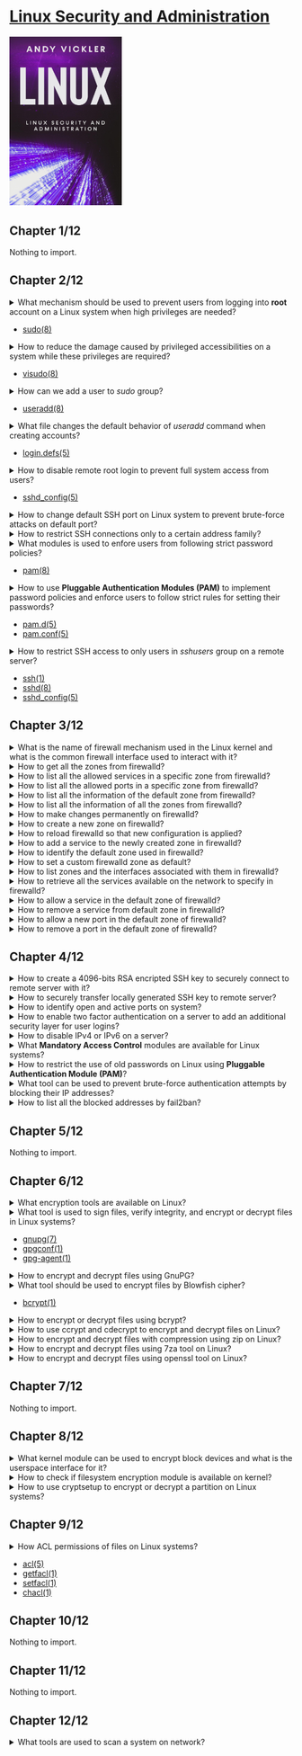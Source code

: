 # [Linux Security and Administration](https://www.amazon.com/Linux-Security-Administration-Andy-Vickler/dp/B08ZPWTZV6/ref=sr_1_1?keywords=linux+security+and+administration&qid=1674730813&s=books&sr=1-1)
<img alt="linux-security-and-administration" src="../covers/linux-security-and-administration.jpg" width="200"/>


## Chapter 1/12

Nothing to import.

## Chapter 2/12

<details>
<summary>What mechanism should be used to prevent users from logging into <b>root</b> account on a Linux system when high privileges are needed?</summary>

> Using `sudo` accounts.
</details>

* [sudo(8)](https://manpages.org/sudo/8)

<details>
<summary>How to reduce the damage caused by privileged accessibilities on a system while these privileges are required?</summary>

> Using a limited access account and by separating fine grained privileges into activities, causes damage to whole system reduced.
</details>

* [visudo(8)](https://manpages.org/visudo/8)

<details>
<summary>How can we add a user to <i>sudo</i> group?</summary>

> On account creation:

```sh
useradd -s /bin/bash -m -G sudo <username>
```

> After account creation:

```sh
usermod -a -G sudo <username>
```
</details>

* [useradd(8)](https://manpages.org/useradd/8)

<details>
<summary>What file changes the default behavior of <i>useradd</i> command when creating accounts?</summary>

```sh
/etc/login.defs
```
</details>

* [login.defs(5)](https://manpages.org/logindefs/5)

<details>
<summary>How to disable remote root login to prevent full system access from users?</summary>

> Set following configuration variable to `no` in `sshd` configuration:

```sh
sudoedit /etc/ssh/sshd_config
```

```conf
PermitRootLogin no
```

> And restart `sshd.service` on `systemd`:

```sh
sudo systemctl restart sshd.service
```
</details>

* [sshd\_config(5)](https://manpages.org/sshd_config/5)

<details>
<summary>How to change default SSH port on Linux system to prevent brute-force attacks on default port?</summary>

```sh
sudoedit /etc/ssh/sshd_config
```

```conf
Port 9292
```
</details>

<details>
<summary>How to restrict SSH connections only to a certain address family?</summary>

```sh
sudoedit /etc/ssh/sshd_config
```

```conf
AddressFamily inet
```

```sh
sudo systemctl reload ssh
```
</details>

<details>
<summary>What modules is used to enfore users from following strict password policies?</summary>

> **Pluggable Authentication Modules (PAM)**

> **CentOS** and **Red Hat** distros already come with **PAM** enabled.

*archlinux*
```sh
sudo pacman -S pam
```

*debian*
```sh
sudo apt install libpam-cracklib
```
</details>

* [pam(8)](https://manpages.org/pam/8)

<details>
<summary>How to use <b>Pluggable Authentication Modules (PAM)</b> to implement password policies and enforce users to follow strict rules for setting their passwords?</summary>

> Configure **PAM** by editing following configuration file:

```sh
sudoedit /etc/pam.d/passwd
```

Uncomment the line having following content:

```conf
password required pam_cracklib.so difok=2 minlen=8 dcredit=2 ocredit=2 retry=3
```

* `difok`: check the number of characters used in the current password compared to previous one.
* `minlen`: minimum length every password should have.
* `dcredit`: the least number of numerals every password should have.
* `ocredit`: the least number of special characters(?) every password should have.
* `retry`: the number of times users can enter an incorrect password before getting locked.
</details>

* [pam.d(5)](https://manpages.org/pamd/5)
* [pam.conf(5)](https://manpages.org/pamconf/5)

<details>
<summary>How to restrict SSH access to only users in <i>sshusers</i> group on a remote server?</summary>

> Create a new group called `sshusers`:

```sh
sudo groupadd sshusers
```

> Add appropriate users to this group:

```sh
sudo usermod -a -G sshusers <username>
```

> Allow users of this group to login in `/etc/ssh/sshd_config` configuration file:

```sh
AllowGroups sshusers
```

Restart `sshd.service`:

```sh
sudo systemctl restart sshd.service
```

> Using this configuration, a user who does not belong to this specific group will be prevented to access to the server over SSH; their passwords may be entered correctly, but they will not be given access. This reduces the chance of people hacking the server through brute force attacks.
</details>

* [ssh(1)](https://manpages.org/ssh/1)
* [sshd(8)](https://manpages.org/sshd/8)
* [sshd\_config(5)](https://manpages.org/sshd_config/5)

## Chapter 3/12

<details>
<summary>What is the name of firewall mechanism used in the Linux kernel and what is the common firewall interface used to interact with it?</summary>

> `netfilter` is the Linux firewall implemented in kernel.

> `iptables` is a simple firewall interface to `netfilter`.  
> `firewalld` is also a commonly used firewall interface to `netfilter`.

*archlinux*
```sh
sudo pacman -S iptables firewalld
```

> Enable only one of interfaces:

```sh
sudo systemctl enable --now firewalld
```
</details>

<details>
<summary>How to get all the zones from firewalld?</summary>

```sh
firewall-cmd --get-zones
```
</details>

<details>
<summary>How to list all the allowed services in a specific zone from firewalld?</summary>

```sh
sudo firewall-cmd --zone public --list-services
```
</details>

<details>
<summary>How to list all the allowed ports in a specific zone from firewalld?</summary>

```sh
sudo firewall-cmd --zone public --list-ports
```
</details>

<details>
<summary>How to list all the information of the default zone from firewalld?</summary>

```sh
sudo firewall-cmd --list-all
```
</details>

<details>
<summary>How to list all the information of all the zones from firewalld?</summary>

```sh
sudo firewall-cmd --list-all-zones
```
</details>

<details>
<summary>How to make changes permanently on firewalld?</summary>

> Use `--permanent` optional argument to make changes take effect even after reboot.
</details>

<details>
<summary>How to create a new zone on firewalld?</summary>

```sh
sudo firewall-cmd --new-zone corp --permanent
```
</details>

<details>
<summary>How to reload firewalld so that new configuration is applied?</summary>

```sh
sudo firewall-cmd --reload
```
</details>

<details>
<summary>How to add a service to the newly created zone in firewalld?</summary>

```sh
sudo firewall-cmd --zone corp --add-service ssh --permanent
sudo firewall-cmd --reload
```
</details>

<details>
<summary>How to identify the default zone used in firewalld?</summary>

```sh
sudo firewall-cmd --get-default
```
</details>

<details>
<summary>How to set a custom firewalld zone as default?</summary>

> You should already allow `ssh` service in new zone to prevent losing access to the server once new zone was set to the interface.

> The firewalld will access the default zone for every command is used unless any other zone is specified.

```sh
sudo firewall-cmd --change-interface <interface> --zone corp --permanent
sudo firewall-cmd --set-default corp
```
</details>

<details>
<summary>How to list zones and the interfaces associated with them in firewalld?</summary>

```sh
sudo firewall-cmd --get-active-zones
```
</details>

<details>
<summary>How to retrieve all the services available on the network to specify in firewalld?</summary>

```sh
sudo firewall-cmd --get-services
```
</details>

<details>
<summary>How to allow a service in the default zone of firewalld?</summary>

```sh
sudo systemctl enable --now <service>
sudo firewall-cmd --add-service <service> --permanent
sudo firewall-cmd --reload
```
</details>

<details>
<summary>How to remove a service from default zone in firewalld?</summary>

```sh
sudo firewall-cmd --remove-service <service> --permanent
sudo firewall-cmd --reload
sudo systemctl disable --now <service>
```
</details>

<details>
<summary>How to allow a new port in the default zone of firewalld?</summary>

```sh
sudo firewall-cmd --add-port 1622/tcp --permanent
sudo firewall-cmd --reload
```
</details>

<details>
<summary>How to remove a port in the default zone of firewalld?</summary>

```sh
sudo firewall-cmd --remove-port 1622/tcp --permanent
sudo fierwall-cmd --reload
```
</details>

## Chapter 4/12

<details>
<summary>How to create a 4096-bits RSA encripted SSH key to securely connect to remote server with it?</summary>

```sh
ssh-keygen -t rsa -b 4096 -C "user@domain.tld" -f ~/.ssh/user_rsa
```
</details>

<details>
<summary>How to securely transfer locally generated SSH key to remote server?</summary>

```sh
ssh-copy-id -i ~/.ssh/user_rsa.pub -p <port> user@domain.tld
```
</details>

<details>
<summary>How to identify open and active ports on system?</summary>

*deprecated*
```sh
netstat -tuwlpn
```

*common*
```sh
ss -tuwlpn
```
</details>

<details>
<summary>How to enable two factor authentication on a server to add an additional security layer for user logins?</summary>

*archlinux*
```sh
sudo pacman -S libpam-google-authenticator
```

*debian*
```sh
sudo apt install libpam-google-authenticator
```

> Setup a key:

```sh
google-authenticator
```

> Edit `sshd` service configuration:

```sh
sudoedit /etc/ssh/sshd_config
```

```conf
UsePAM yes
ChallengeResponseAuthentication yes
```

```sh
sudo systemctl reload sshd
```

> Edit `pam` configuration:

```sh
sudoedit /etc/pam.d/sshd
```

> Add the following line:

```conf
auth    required    pam_google_authenticator.so
```
</details>

<details>
<summary>How to disable IPv4 or IPv6 on a server?</summary>

```sh
sudoedit /etc/sysconfig/network
```

```conf
NETWORKING_IPV6=no
IPV6INIT=no
```
</details>

<details>
<summary>What <b>Mandatory Access Control</b> modules are available for Linux systems?</summary>

```sh
sudo apt install selinux-basics selinux-policy-default auditd
```
</details>

<details>
<summary>How to restrict the use of old passwords on Linux using <b>Pluggable Authentication Module (PAM)</b>?</summary>

> Edit **PAM** configuration file:

```sh
sudoedit /etc/pam.d/system-auth
```

> Add following lines:

```conf
auth    sufficient  pam_unix.so likeauth nullok
password    sufficient  pam_unix.so nullok use_authtok sha256 shadow remember=5
```
</details>

<details>
<summary>What tool can be used to prevent brute-force authentication attempts by blocking their IP addresses?</summary>

> `fail2ban` tool blocks frequently attempted login attempts.

*archlinux*
```sh
sudo pacman -S fail2ban
```

> Configure the service by copying sample config file:

```sh
cp /etc/fail2ban/jail.conf /etc/fail2ban/jail.local
sudoedit /etc/fail2ban/jail.local
```

```conf
[sshd]
enabled = true
port = ssh
protocol = tcp
filter = sshd
logpath = /var/log/secure
maxretry = 5
findtime = 600
bantime = 600
```

```sh
sudo systemctl restart fail2ban
```
</details>

<details>
<summary>How to list all the blocked addresses by fail2ban?</summary>

```sh
sudo fail2ban-client status ssh
```
</details>

## Chapter 5/12

Nothing to import.

## Chapter 6/12

<details>
<summary>What encryption tools are available on Linux?</summary>

* gpg
* bcrypt
* ccrypt
* zip (4-zip)
* 7za (7-zip)
* openssl
</details>

<details>
<summary>What tool is used to sign files, verify integrity, and encrypt or decrypt files in Linux systems?</summary>

> **GNU Privacy Guard** or **GnuPG**

*archlinux*
```sh
sudo pacman -S gnupg
```

*debian*
```sh
sudo apt install gnupg
```
</details>

* [gnupg(7)](https://manpages.org/gnupg/7)
* [gpgconf(1)](https://manpages.org/gnupg/1)
* [gpg-agent(1)](https://manpages.org/gnupg/1)

<details>
<summary>How to encrypt and decrypt files using GnuPG?</summary>

> Encrypt:

```sh
gpg -c <file>
```

> Decrypt:

```sh
gpg <file>
```
</details>

<details>
<summary>What tool should be used to encrypt files by Blowfish cipher?</summary>

*archlinux*
```sh
sudo pacman -S cryptsetup
```

*debian*
```sh
sudo apt install bcrypt
```
</details>

* [bcrypt(1)](https://manpages.org/bcrypt/1)

<details>
<summary>How to encrypt or decrypt files using bcrypt?</summary>

> Encrypt:

```sh
bcrypt <file>.ext
```

> Decrypt:

```sh
bcrypt <file>.bfe
```
</details>

<details>
<summary>How to use ccrypt and cdecrypt to encrypt and decrypt files on Linux?</summary>

> Encrypt:

```sh
ccrypt <file>
```

> Decrypt:

```sh
cdecrypt <file>.cpt
```
</details>

<details>
<summary>How to encrypt and decrypt files with compression using zip on Linux?</summary>

> Encrypt:

```sh
zip -p <pass> <output.zip> files...
```

> Decrypt:

```sh
unzip <output.zip>
```
</details>

<details>
<summary>How to encrypt and decrypt files using 7za tool on Linux?</summary>

```sh
7za a -t zip -p -mem=aes256 output.zip files...
7za output.zip
```
</details>

<details>
<summary>How to encrypt and decrypt files using openssl tool on Linux?</summary>

```sh
openssl enc -aes-256-cbc -in file -out output.dat
openssl enc -aes-256-cbc -d -in output.dat > file
```
</details>

## Chapter 7/12

Nothing to import.

## Chapter 8/12

<details>
<summary>What kernel module can be used to encrypt block devices and what is the userspace interface for it?</summary>

> dm-crypt

*archlinux*
```sh
sudo pacman -S cryptsetup
```

*debian*
```sh
sudo apt install cryptset
```
</details>

<details>
<summary>How to check if filesystem encryption module is available on kernel?</summary>

```sh
gunzip -c /proc/config.gz | grep CONFIG_DM_CRYPT
```
</details>

<details>
<summary>How to use cryptsetup to encrypt or decrypt a partition on Linux systems?</summary>

```sh
cryptsetup --version
cryptsetup open /dev/sda1 encrypted_partition
cryptsetup close encrypted_partition
```
</details>

## Chapter 9/12

<details>
<summary>How ACL permissions of files on Linux systems?</summary>

```sh
getfacl <file>
setfacl -m u::r <file>
setfacl -x m::rx <file>
```
</details>

* [acl(5)](https://manpages.org/acl/5)
* [getfacl(1)](https://manpages.org/getfacl/1)
* [setfacl(1)](https://manpages.org/setfacl/1)
* [chacl(1)](https://manpages.org/chacl/1)

## Chapter 10/12

Nothing to import.

## Chapter 11/12

Nothing to import.

## Chapter 12/12

<details>
<summary>What tools are used to scan a system on network?</summary>

* ping
* traceroute
* nmap
</details>

